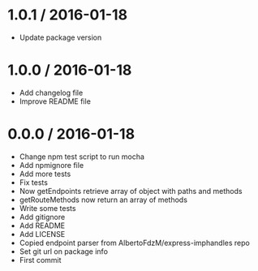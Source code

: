1.0.1 / 2016-01-18
==================

  * Update package version

1.0.0 / 2016-01-18
==================

  * Add changelog file
  * Improve README file

0.0.0 / 2016-01-18
==================

  * Change npm test script to run mocha
  * Add npmignore file
  * Add more tests
  * Fix tests
  * Now getEndpoints retrieve array of object with paths and methods
  * getRouteMethods now return an array of methods
  * Write some tests
  * Add gitignore
  * Add README
  * Add LICENSE
  * Copied endpoint parser from AlbertoFdzM/express-imphandles repo
  * Set git url on package info
  * First commit
